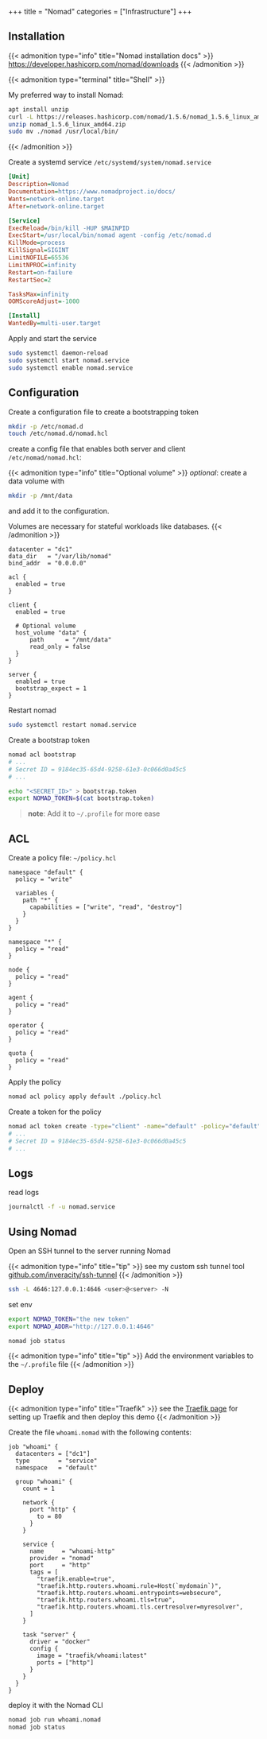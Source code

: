 +++
title = "Nomad"
categories = ["Infrastructure"]
+++

## Installation

{{< admonition type="info" title="Nomad installation docs" >}}
<https://developer.hashicorp.com/nomad/downloads>
{{< /admonition >}}


{{< admonition type="terminal" title="Shell" >}}

My preferred way to install Nomad:

```bash
apt install unzip
curl -L https://releases.hashicorp.com/nomad/1.5.6/nomad_1.5.6_linux_amd64.zip -o nomad_1.5.6_linux_amd64.zip
unzip nomad_1.5.6_linux_amd64.zip
sudo mv ./nomad /usr/local/bin/
```

{{< /admonition >}}

Create a systemd service `/etc/systemd/system/nomad.service`

```ini
[Unit]
Description=Nomad
Documentation=https://www.nomadproject.io/docs/
Wants=network-online.target
After=network-online.target

[Service]
ExecReload=/bin/kill -HUP $MAINPID
ExecStart=/usr/local/bin/nomad agent -config /etc/nomad.d
KillMode=process
KillSignal=SIGINT
LimitNOFILE=65536
LimitNPROC=infinity
Restart=on-failure
RestartSec=2

TasksMax=infinity
OOMScoreAdjust=-1000

[Install]
WantedBy=multi-user.target
```

Apply and start the service

```sh
sudo systemctl daemon-reload
sudo systemctl start nomad.service
sudo systemctl enable nomad.service
```

## Configuration

Create a configuration file to create a bootstrapping token

```sh
mkdir -p /etc/nomad.d
touch /etc/nomad.d/nomad.hcl
```

create a config file that enables both server and client `/etc/nomad/nomad.hcl`:

{{< admonition type="info" title="Optional volume" >}}
_optional_: create a data volume with

```sh
mkdir -p /mnt/data
```

and add it to the configuration.

Volumes are necessary for stateful workloads like databases.
{{< /admonition >}}

```hcl
datacenter = "dc1"
data_dir   = "/var/lib/nomad"
bind_addr  = "0.0.0.0"

acl {
  enabled = true
}

client {
  enabled = true

  # Optional volume
  host_volume "data" {
      path      = "/mnt/data"
      read_only = false
  }
}

server {
  enabled = true
  bootstrap_expect = 1
}
```

Restart nomad

```sh
sudo systemctl restart nomad.service
```

Create a bootstrap token

```sh
nomad acl bootstrap
# ...
# Secret ID = 9184ec35-65d4-9258-61e3-0c066d0a45c5
# ...

echo "<SECRET_ID>" > bootstrap.token
export NOMAD_TOKEN=$(cat bootstrap.token)
```

> **note**: Add it to `~/.profile` for more ease

## ACL

Create a policy file: `~/policy.hcl`

```hcl
namespace "default" {
  policy = "write"

  variables {
    path "*" {
      capabilities = ["write", "read", "destroy"]
    }
  }
}

namespace "*" {
  policy = "read"
}

node {
  policy = "read"
}

agent {
  policy = "read"
}

operator {
  policy = "read"
}

quota {
  policy = "read"
}
```

Apply the policy

```sh
nomad acl policy apply default ./policy.hcl
```

Create a token for the policy

```sh
nomad acl token create -type="client" -name="default" -policy="default"
# ...
# Secret ID = 9184ec35-65d4-9258-61e3-0c066d0a45c5
# ...
```

## Logs

read logs

```sh
journalctl -f -u nomad.service
```

## Using Nomad

Open an SSH tunnel to the server running Nomad

{{< admonition type="info" title="tip" >}}
see my custom ssh tunnel tool [github.com/inveracity/ssh-tunnel](https://github.com/inveracity/ssh-tunnel)
{{< /admonition >}}

```sh
ssh -L 4646:127.0.0.1:4646 <user>@<server> -N
```

set env

```sh
export NOMAD_TOKEN="the new token"
export NOMAD_ADDR="http://127.0.0.1:4646"

nomad job status
```

{{< admonition type="info" title="tip" >}}
Add the environment variables to the `~/.profile` file
{{< /admonition >}}

## Deploy

{{< admonition type="info" title="Traefik" >}}
see the [Traefik page](./traefik) for setting up Traefik and then deploy this demo
{{< /admonition >}}

Create the file `whoami.nomad` with the following contents:

```hcl
job "whoami" {
  datacenters = ["dc1"]
  type        = "service"
  namespace   = "default"

  group "whoami" {
    count = 1

    network {
      port "http" {
        to = 80
      }
    }

    service {
      name     = "whoami-http"
      provider = "nomad"
      port     = "http"
      tags = [
        "traefik.enable=true",
        "traefik.http.routers.whoami.rule=Host(`mydomain`)",
        "traefik.http.routers.whoami.entrypoints=websecure",
        "traefik.http.routers.whoami.tls=true",
        "traefik.http.routers.whoami.tls.certresolver=myresolver",
      ]
    }

    task "server" {
      driver = "docker"
      config {
        image = "traefik/whoami:latest"
        ports = ["http"]
      }
    }
  }
}
```

deploy it with the Nomad CLI

```sh
nomad job run whoami.nomad
nomad job status
```
